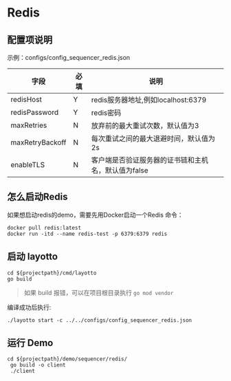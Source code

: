 # Redis

## 配置项说明
示例：configs/config_sequencer_redis.json

| 字段 | 必填 | 说明 |
| --- | --- | --- |
| redisHost | Y | redis服务器地址,例如localhost:6379 |
| redisPassword | Y | redis密码 |
|maxRetries|N| 放弃前的最大重试次数，默认值为3|
|maxRetryBackoff|N|  每次重试之间的最大退避时间，默认值为2s |
|enableTLS |N| 客户端是否验证服务器的证书链和主机名，默认值为false|

## 怎么启动Redis
如果想启动redis的demo，需要先用Docker启动一个Redis
命令：
```shell
docker pull redis:latest
docker run -itd --name redis-test -p 6379:6379 redis
```

## 启动 layotto

````shell
cd ${projectpath}/cmd/layotto
go build
````
>如果 build 报错，可以在项目根目录执行 `go mod vendor`

编译成功后执行:
````shell
./layotto start -c ../../configs/config_sequencer_redis.json
````

## 运行 Demo

````shell
cd ${projectpath}/demo/sequencer/redis/
 go build -o client
 ./client
````